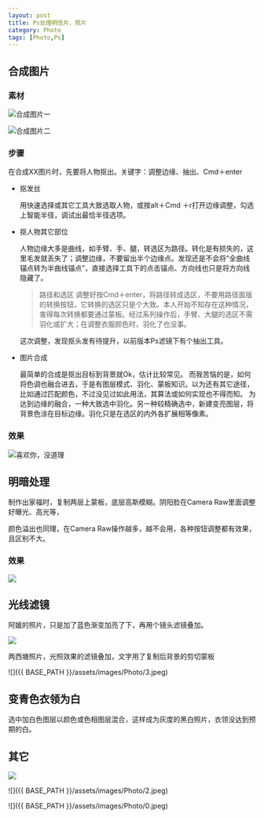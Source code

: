 ```yaml
---
layout: post
title: Ps处理明信片、照片
category: Photo
tags: [Photo,Ps]
---
```

## 合成图片
### 素材

![](http://pic.yupoo.com/sprying/DA1tbsiI/medium.jpg '合成图片一')

![](http://pic.yupoo.com/sprying/DA1vE9Bc/Bo3vW.jpg '合成图片二')

### 步骤
在合成XX图片时，先要将人物抠出。关键字：调整边缘、抽出、Cmd＋enter
* 抠发丝
	用快速选择或其它工具大致选取人物，或按alt＋Cmd ＋r打开边缘调整，勾选上智能半径，调试出最恰半径选项。* 抠人物其它部位
	人物边缘大多是曲线，如手臂、手、腿，转选区为路径。转化是有损失的，这里毛发就丢失了；调整边缘，不要留出半个边缘点。发现还是不会将“全曲线锚点转为半曲线锚点”，直接选择工具下的点击锚点、方向线也只是将方向线隐藏了。	>路径和选区	调整好按Cmd＋enter，将路径转成选区，不要用路径面版的转换按钮，它转换的选区只是个大致。本人开始不知存在这种情况，害得每次转换都要通过蒙板。经过系列操作后，手臂、大腿的选区不需羽化或扩大；在调整衣服颜色时，羽化了也没事。		这次调整，发现抠头发有待提升，以前版本Ps滤镜下有个抽出工具。
* 图片合成
	最简单的合成是抠出目标到背景就Ok，估计比较常见。而我苦恼的是，如何将色调也融合进去，于是有图层模式、羽化、蒙板知识。以为还有其它途径，比如通过匹配颜色，不过没见过如此用法，其算法或如何实现也不得而知。为达到边缘的融合，一种大致选中羽化。另一种较精确选中，新建变亮图层，将背景色涂在目标边缘。羽化只是在选区的内外各扩展相等像素。

### 效果
![](http://pic.yupoo.com/sprying/DA1ClLbl/7Kvvo.jpg '喜欢你，没道理')## 明暗处理制作出家福时，复制两层上蒙板，底层高斯模糊。阴阳脸在Camera Raw里面调整好曝光、高光等，
颜色溢出也同理，在Camera Raw操作越多，越不会用，各种按钮调整都有效果，且区别不大。### 效果
![](http://pic.yupoo.com/sprying/DA1G4xTZ/HBeaW.jpg)
## 光线滤镜阿媛的照片，只是加了蓝色渐变加亮了下，再用个镜头滤镜叠加。
![](http://pic.yupoo.com/sprying/DA1JhtRP/ATdTL.jpg)
两西塘照片，光照效果的滤镜叠加，文字用了复制后背景的剪切蒙板![]({{ BASE_PATH }}/assets/images/Photo/3.jpeg)
## 变青色衣领为白选中加白色图层以颜色或色相图层混合，这样成为灰度的黑白照片，衣领没达到预期的白。





## 其它
![](http://pic.yupoo.com/sprying/DA1MxAhZ/custom.jpg)

![]({{ BASE_PATH }}/assets/images/Photo/2.jpeg)

![]({{ BASE_PATH }}/assets/images/Photo/0.jpeg)
